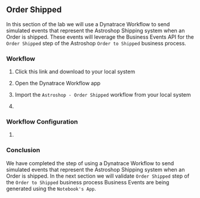 ## Order Shipped

In this section of the lab we will use a Dynatrace Workflow to send simulated events that represent the Astroshop Shipping system when an Order is shipped.  These events will leverage the Business Events API for the `Order Shipped` step of the Astroshop `Order to Shipped` business process.  

### Workflow

1.  Click this link and download to your local system

2.  Open the Dynatrace Workflow app

3.  Import the `Astroshop - Order Shipped` workflow from your local system

4. 

###  Workflow Configuration

1. 


### Conclusion

We have completed the step of using a Dynatrace Workflow to send simulated events that represent the Astroshop Shipping system when an Order is shipped.  In the next section we will validate `Order Shipped` step of the `Order to Shipped` business process Business Events are being generated using the `Notebook's App`.